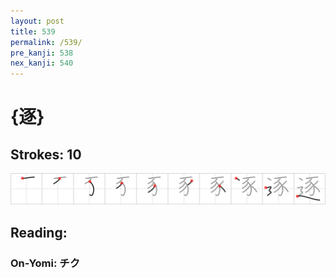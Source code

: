 ```yaml
---
layout: post
title: 539
permalink: /539/
pre_kanji: 538
nex_kanji: 540
---
```


# {逐}

## Strokes: 10

<div class="stroke"><img src="../images/E98090.png" /></div>

## Reading:

### On-Yomi: チク

